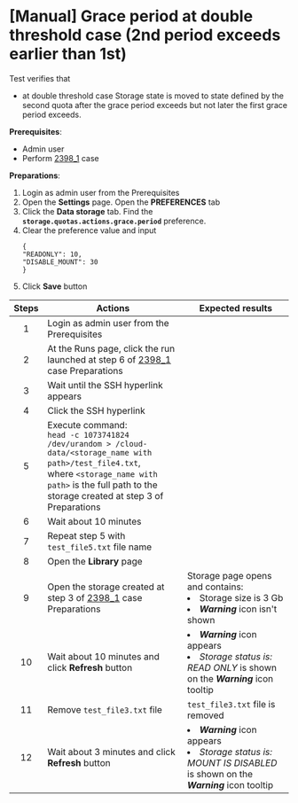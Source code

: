 # [Manual] Grace period at double threshold case (2nd period exceeds earlier than 1st)

Test verifies that
- at double threshold case Storage state is moved to state defined by the second quota after the grace period exceeds but not later the first grace period exceeds.

**Prerequisites**:
- Admin user
- Perform [2398_1](2398_1.md) case

**Preparations**:
1. Login as admin user from the Prerequisites 
2. Open the **Settings** page. Open the **PREFERENCES** tab
3. Click the **Data storage** tab. Find the **`storage.quotas.actions.grace.period`** preference.
4. Clear the preference value and input
   ````
   {
   "READONLY": 10,
   "DISABLE_MOUNT": 30
   }
   ````
5. Click **Save** button

| Steps | Actions | Expected results |
| :---: | --- | --- |
| 1 | Login as admin user from the Prerequisites | | 
| 2 | At the Runs page, click the run launched at step 6 of [2398_1](2398_1.md) case Preparations | |
| 3 | Wait until the SSH hyperlink appears | |
| 4 | Click the SSH hyperlink | |
| 5 | Execute command: <br> `head -c 1073741824 /dev/urandom > /cloud-data/<storage_name with path>/test_file4.txt`, <br>where `<storage_name with path>` is the full path to the storage created at step 3 of Preparations | |
| 6 | Wait about 10 minutes | |
| 7 | Repeat step 5 with `test_file5.txt` file name | |
| 8 | Open the **Library** page | |
| 9 | Open the storage created at step 3 of [2398_1](2398_1.md) case Preparations | Storage page opens and contains: <li> Storage size is 3 Gb <li> ***Warning*** icon isn't shown |
| 10 | Wait about 10 minutes and click **Refresh** button | <li> ***Warning*** icon appears <li> *Storage status is: READ ONLY* is shown on the ***Warning*** icon tooltip |
| 11 | Remove `test_file3.txt` file | `test_file3.txt` file is removed |
| 12 | Wait about 3 minutes and click **Refresh** button | <li> ***Warning*** icon appears <li> *Storage status is: MOUNT IS DISABLED* is shown on the ***Warning*** icon tooltip |
